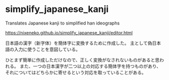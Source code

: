 # simplify_japanese_kanji
Translates Japanese kanji to simplified han ideographs

https://nixeneko.github.io/simplify_japanese_kanji/editor.html

日本語の漢字（新字体）を簡体字に変換するために作成した。
主として偽日本語の入力に使うことを意図している。
 
ひとまず簡単に作成しただけなので、正しく変換がなされないものがあると思われる。
また、一つの日本漢字が二つ以上の対応する簡体字を持つものがあり、それについてはどちらかに寄せるという対応を取っていることがある。
